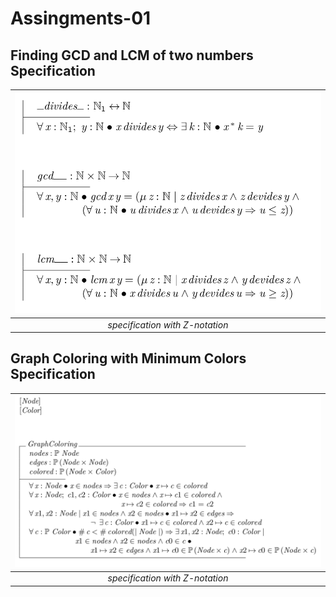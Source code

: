 # Assingments-01

## Finding GCD and LCM of two numbers Specification

| <img src="01.png" alt="Pair Game" width="700"/> | 
|:--:| 
| *specification with Z-notation* |

## Graph Coloring with Minimum Colors Specification

| <img src="02.png" alt="Pair Game" width="700"/> | 
|:--:| 
| *specification with Z-notation* |
